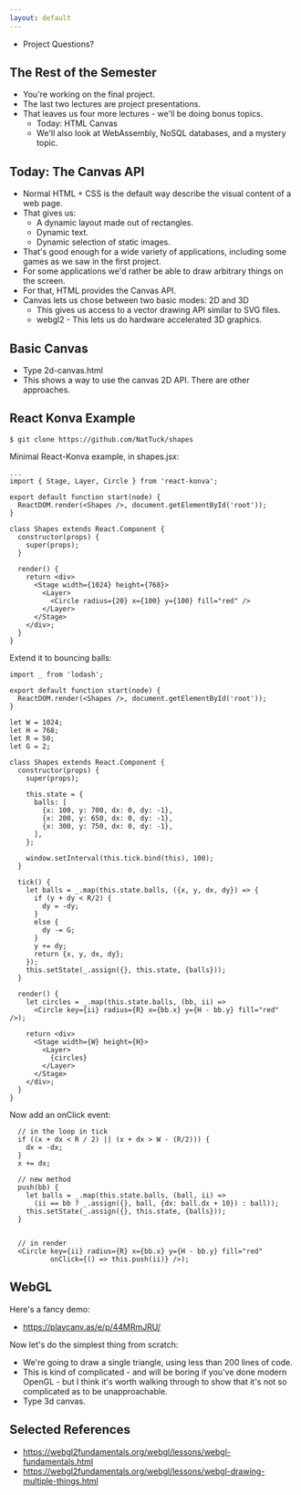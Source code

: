 ```yaml
---
layout: default
---
```


 - Project Questions?
 
## The Rest of the Semester

 - You're working on the final project.
 - The last two lectures are project presentations.
 - That leaves us four more lectures - we'll be doing bonus topics.
   - Today: HTML Canvas
   - We'll also look at WebAssembly, NoSQL databases, and a mystery topic.

## Today: The Canvas API

 - Normal HTML + CSS is the default way describe the visual content of a web page.
 - That gives us:
   - A dynamic layout made out of rectangles.
   - Dynamic text.
   - Dynamic selection of static images.
 - That's good enough for a wide variety of applications, including some games
   as we saw in the first project.
 - For some applications we'd rather be able to draw arbitrary things on the
   screen.
 - For that, HTML provides the Canvas API.
 - Canvas lets us chose between two basic modes: 2D and 3D
   - This gives us access to a vector drawing API similar to SVG files.
   - webgl2 - This lets us do hardware accelerated 3D graphics.
   
## Basic Canvas

 - Type 2d-canvas.html
 - This shows a way to use the canvas 2D API. There are other approaches.

## React Konva Example

```
$ git clone https://github.com/NatTuck/shapes
```

Minimal React-Konva example, in shapes.jsx:


```
...
import { Stage, Layer, Circle } from 'react-konva';

export default function start(node) {
  ReactDOM.render(<Shapes />, document.getElementById('root'));
}

class Shapes extends React.Component {
  constructor(props) {
    super(props);
  }

  render() {
    return <div>
      <Stage width={1024} height={768}>
        <Layer>
          <Circle radius={20} x={100} y={100} fill="red" />
        </Layer>
      </Stage>
    </div>;
  }
}
```

Extend it to bouncing balls:

```
import _ from 'lodash';

export default function start(node) {
  ReactDOM.render(<Shapes />, document.getElementById('root'));
}

let W = 1024;
let H = 768;
let R = 50;
let G = 2;

class Shapes extends React.Component {
  constructor(props) {
    super(props);

    this.state = {
      balls: [
        {x: 100, y: 700, dx: 0, dy: -1},
        {x: 200, y: 650, dx: 0, dy: -1},
        {x: 300, y: 750, dx: 0, dy: -1},
      ],
    };

    window.setInterval(this.tick.bind(this), 100);
  }

  tick() {
    let balls = _.map(this.state.balls, ({x, y, dx, dy}) => {
      if (y + dy < R/2) {
        dy = -dy;
      }
      else {
        dy -= G;
      }
      y += dy;
      return {x, y, dx, dy};
    });
    this.setState(_.assign({}, this.state, {balls}));
  }

  render() {
    let circles = _.map(this.state.balls, (bb, ii) =>
      <Circle key={ii} radius={R} x={bb.x} y={H - bb.y} fill="red" />);

    return <div>
      <Stage width={W} height={H}>
        <Layer>
          {circles}
        </Layer>
      </Stage>
    </div>;
  }
}
```

Now add an onClick event:

```
  // in the loop in tick
  if ((x + dx < R / 2) || (x + dx > W - (R/2))) {
    dx = -dx;
  }
  x += dx;
   
  // new method
  push(bb) {
    let balls = _.map(this.state.balls, (ball, ii) =>
      (ii == bb ? _.assign({}, ball, {dx: ball.dx + 10}) : ball));
    this.setState(_.assign({}, this.state, {balls}));
  }


  // in render
  <Circle key={ii} radius={R} x={bb.x} y={H - bb.y} fill="red"
          onClick={() => this.push(ii)} />);
```

## WebGL

Here's a fancy demo:

 - https://playcanv.as/e/p/44MRmJRU/

Now let's do the simplest thing from scratch:

 - We're going to draw a single triangle, using less than 200 lines of code.
 - This is kind of complicated - and will be boring if you've done modern
   OpenGL - but I think it's worth walking through to show that it's not so
   complicated as to be unapproachable. 
 - Type 3d canvas.

## Selected References

 - https://webgl2fundamentals.org/webgl/lessons/webgl-fundamentals.html
 - https://webgl2fundamentals.org/webgl/lessons/webgl-drawing-multiple-things.html

